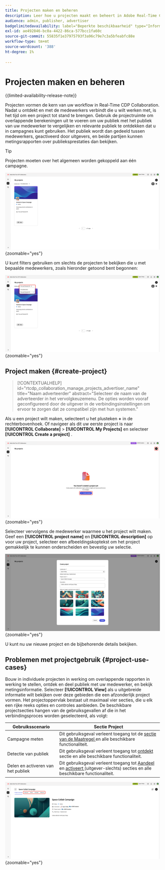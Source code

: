 ```yaml
---
title: Projecten maken en beheren
description: Leer hoe u projecten maakt en beheert in Adobe Real-Time CDP Collaboration
audience: admin, publisher, advertiser
badgelimitedavailability: label="Beperkte beschikbaarheid" type="Informative" url="https://helpx.adobe.com/nl/legal/product-descriptions/real-time-customer-data-platform-collaboration.html newtab=true"
exl-id: ae492846-bc0a-4422-86ca-577bcc1fa60c
source-git-commit: 55835f1e37975793f3a96c79e7c3a5bfeabfc88e
workflow-type: tm+mt
source-wordcount: '388'
ht-degree: 1%

---
```


# Projecten maken en beheren

{{limited-availability-release-note}}

Projecten vormen de kern van uw workflow in Real-Time CDP Collaboration. Nadat u ontdekt en met de medewerkers verbindt die u wilt werken met, is het tijd om een project tot stand te brengen. Gebruik de projectruimte om overlappende berekeningen uit te voeren om uw publiek met het publiek van uw medewerker te vergelijken en relevante publiek te ontdekken dat u in campagnes kunt gebruiken. Het publiek wordt dan gedeeld tussen medewerkers, geactiveerd door uitgevers, en beide partijen kunnen metingsrapporten over publieksprestaties dan bekijken.

>[!TIP]
>
>Projecten moeten over het algemeen worden gekoppeld aan één campagne.

![ Mening van alle projecten, ongefilterd.](/help/assets/collaborate/manage-view-projects/projects-overview-page.png){zoomable="yes"}

U kunt filters gebruiken om slechts de projecten te bekijken die u met bepaalde medewerkers, zoals hieronder getoond bent begonnen:

![ Gefilterde mening van projecten met één enkele medewerker.](/help/assets/collaborate/manage-view-projects/filtered-project-view.png){zoomable="yes"}

## Project maken {#create-project}

>[!CONTEXTUALHELP]
>id="rtcdp_collaboration_manage_projects_advertiser_name"
>title="Naam adverteerder"
>abstract="Selecteer de naam van de adverteerder in het vervolgkeuzemenu. De opties worden vooraf geconfigureerd door de uitgever in de verbindingsinstellingen om ervoor te zorgen dat ze compatibel zijn met hun systemen."

Als u een project wilt maken, selecteert u het plusteken **+** in de rechterbovenhoek. Of navigeer als dit uw eerste project is naar **[!UICONTROL Collaborate]** > **[!UICONTROL My Projects]** en selecteer **[!UICONTROL Create a project]** .

![ Uitgezocht plus symbool of creeer een project aan opstelling een nieuw project.](/help/assets/collaborate/manage-view-projects/create-project.png){zoomable="yes"}

Selecteer vervolgens de medewerker waarmee u het project wilt maken. Geef een **[!UICONTROL project name]** en **[!UICONTROL description]** op voor uw project, selecteer een afbeeldingskoptekst om het project gemakkelijk te kunnen onderscheiden en bevestig uw selectie.

![ Vereiste opties aan opstelling een nieuw project ](/help/assets/collaborate/manage-view-projects/create-project-required-info.png){zoomable="yes"}

U kunt nu uw nieuwe project en de bijbehorende details bekijken.

## Problemen met projectgebruik {#project-use-cases}

Bouw in individuele projecten in werking om overlappende rapporten in werking te stellen, ontdek en deel publiek met uw medewerker, en bekijk metingsinformatie. Selecteer **[!UICONTROL View]** als u uitgebreide informatie wilt bekijken over deze gebieden die een afzonderlijk project vormen. Het projectoppervlak bestaat uit maximaal vier secties, die u elk een rijke reeks opties en controles aanbieden. De beschikbare projectsecties hangen van de gebruiksgevallen af die in het verbindingsproces worden geselecteerd, als volgt:

| Gebruiksscenario | Sectie Project |
| --- | --- |
| Campagne meten | Dit gebruiksgeval verleent toegang tot de [ sectie van de Maatregel ](/help/guide/collaborate/measure.md) en alle beschikbare functionaliteit. |
| Detectie van publiek | Dit gebruiksgeval verleent toegang tot [ ontdekt ](/help/guide/collaborate/discover.md) sectie en alle beschikbare functionaliteit. |
| Delen en activeren van het publiek | Dit gebruiksgeval verleent toegang tot [ Aandeel ](/help/guide/collaborate/share.md) en [ activeert ](/help/guide/collaborate/activate.md) (uitgever-slechts) secties en alle beschikbare functionaliteit. |

![ de projectweergave met de beschikbare benadrukte secties.](/help/assets/collaborate/manage-view-projects/project-sections.png){zoomable="yes"}
